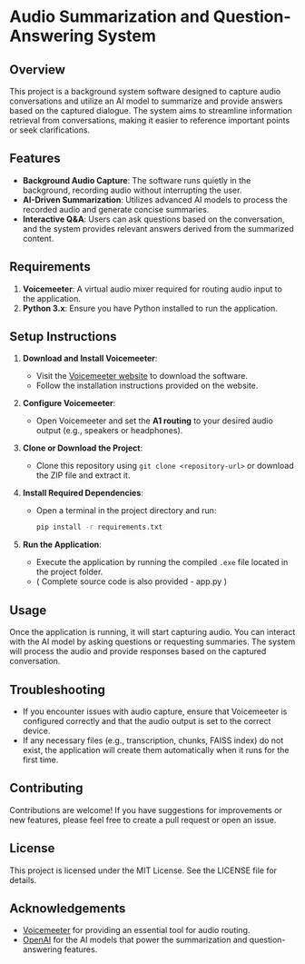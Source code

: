 # Audio Summarization and Question-Answering System

## Overview

This project is a background system software designed to capture audio conversations and utilize an AI model to summarize and provide answers based on the captured dialogue. The system aims to streamline information retrieval from conversations, making it easier to reference important points or seek clarifications.

## Features

- **Background Audio Capture**: The software runs quietly in the background, recording audio without interrupting the user.
- **AI-Driven Summarization**: Utilizes advanced AI models to process the recorded audio and generate concise summaries.
- **Interactive Q&A**: Users can ask questions based on the conversation, and the system provides relevant answers derived from the summarized content.

## Requirements

1. **Voicemeeter**: A virtual audio mixer required for routing audio input to the application.
2. **Python 3.x**: Ensure you have Python installed to run the application.

## Setup Instructions

1. **Download and Install Voicemeeter**:
   - Visit the [Voicemeeter website](https://vb-audio.com/Voicemeeter/) to download the software.
   - Follow the installation instructions provided on the website.

2. **Configure Voicemeeter**:
   - Open Voicemeeter and set the **A1 routing** to your desired audio output (e.g., speakers or headphones).

3. **Clone or Download the Project**:
   - Clone this repository using `git clone <repository-url>` or download the ZIP file and extract it.

4. **Install Required Dependencies**:
   - Open a terminal in the project directory and run:
     ```bash
     pip install -r requirements.txt
     ```

5. **Run the Application**:
   - Execute the application by running the compiled `.exe` file located in the project folder.
   - ( Complete source code is also provided - app.py )

## Usage

Once the application is running, it will start capturing audio. You can interact with the AI model by asking questions or requesting summaries. The system will process the audio and provide responses based on the captured conversation.

## Troubleshooting

- If you encounter issues with audio capture, ensure that Voicemeeter is configured correctly and that the audio output is set to the correct device.
- If any necessary files (e.g., transcription, chunks, FAISS index) do not exist, the application will create them automatically when it runs for the first time.

## Contributing

Contributions are welcome! If you have suggestions for improvements or new features, please feel free to create a pull request or open an issue.

## License

This project is licensed under the MIT License. See the LICENSE file for details.

## Acknowledgements

- [Voicemeeter](https://vb-audio.com/Voicemeeter/) for providing an essential tool for audio routing.
- [OpenAI](https://openai.com/) for the AI models that power the summarization and question-answering features.

